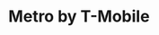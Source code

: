 ---
title: "Metro by T-Mobile"
url: /humble/metro-by-t-mobile-will-clayton-parkway/
shop: mobile phone
---